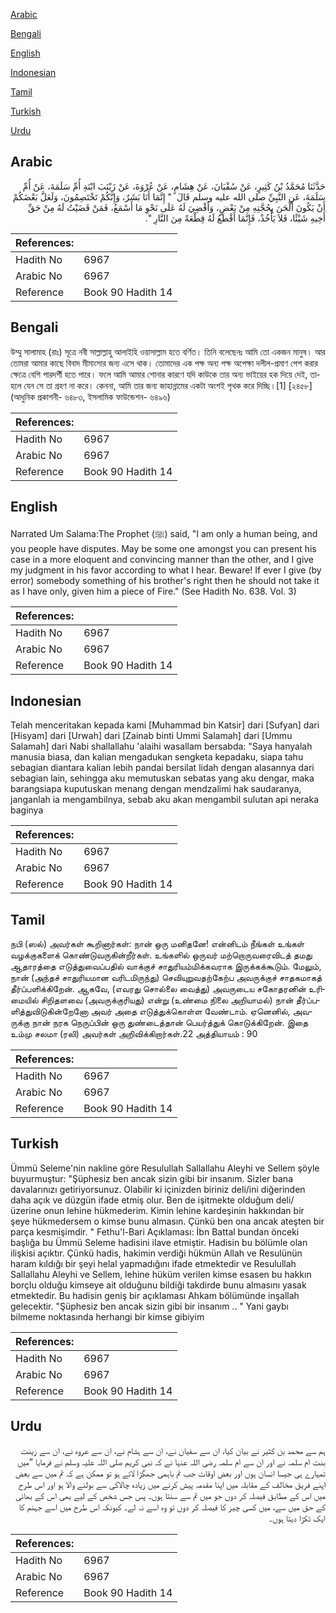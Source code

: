 [Arabic](#arabic)

[Bengali](#bengali)

[English](#english)

[Indonesian](#indonesian)

[Tamil](#tamil)

[Turkish](#turkish)

[Urdu](#urdu)

## Arabic


<div dir="rtl" lang="ar" style={{fontSize:'larger',backgroundColor:'#f8f9fa',padding:20}}>
حَدَّثَنَا مُحَمَّدُ بْنُ كَثِيرٍ، عَنْ سُفْيَانَ، عَنْ هِشَامٍ، عَنْ عُرْوَةَ، عَنْ زَيْنَبَ ابْنَةِ أُمِّ سَلَمَةَ، عَنْ أُمِّ سَلَمَةَ، عَنِ النَّبِيِّ صلى الله عليه وسلم قَالَ ‏ "‏ إِنَّمَا أَنَا بَشَرٌ، وَإِنَّكُمْ تَخْتَصِمُونَ، وَلَعَلَّ بَعْضَكُمْ أَنْ يَكُونَ أَلْحَنَ بِحُجَّتِهِ مِنْ بَعْضٍ، وَأَقْضِيَ لَهُ عَلَى نَحْوِ مَا أَسْمَعُ، فَمَنْ قَضَيْتُ لَهُ مِنْ حَقِّ أَخِيهِ شَيْئًا، فَلاَ يَأْخُذْ، فَإِنَّمَا أَقْطَعُ لَهُ قِطْعَةً مِنَ النَّارِ ‏"‏‏.‏
</div>
<div style={{backgroundColor:'#f8f9fa',padding:20, marginBottom: 10}}><table> <thead> <tr> <th>References:</th> <th></th> </tr> </thead> <tbody><tr><td>Hadith No</td><td>6967</td></tr><tr><td>Arabic No</td><td>6967</td></tr><tr><td>Reference</td><td>Book 90 Hadith 14</td></tr></tbody></table></div>

## Bengali


<div dir="ltr" lang="bn" style={{fontSize:'larger',backgroundColor:'#f8f9fa',padding:20}}>
উম্মু সালামাহ (রাঃ) সূত্রে নবী সাল্লাল্লাহু আলাইহি ওয়াসাল্লাম হতে বর্ণিত। তিনি বলেছেনঃ আমি তো একজন মানুষ। আর তোমরা আমার কাছে বিবাদ মীমাংসার জন্য এসে থাক। তোমাদের এক পক্ষ অন্য পক্ষ অপেক্ষা দলীল-প্রমাণ পেশ করার ক্ষেত্রে বেশি পারদর্শী হতে পারে। ফলে আমি আমার শোনার কারণে যদি কাউকে তার অন্য ভাইয়ের হক দিয়ে দেই, তাহলে যেন সে তা গ্রহণ না করে। কেননা, আমি তার জন্য জাহান্নামের একটা অংশই পৃথক করে দিচ্ছি।[1] [২৪৫৮] (আধুনিক প্রকাশনী- ৬৪৮৩, ইসলামিক ফাউন্ডেশন- ৬৪৯৬)
</div>
<div style={{backgroundColor:'#f8f9fa',padding:20, marginBottom: 10}}><table> <thead> <tr> <th>References:</th> <th></th> </tr> </thead> <tbody><tr><td>Hadith No</td><td>6967</td></tr><tr><td>Arabic No</td><td>6967</td></tr><tr><td>Reference</td><td>Book 90 Hadith 14</td></tr></tbody></table></div>

## English


<div dir="ltr" lang="en" style={{fontSize:'larger',backgroundColor:'#f8f9fa',padding:20}}>
Narrated Um Salama:The Prophet (ﷺ) said, "I am only a human being, and you people have disputes. May be some one amongst you can present his case in a more eloquent and convincing manner than the other, and I give my judgment in his favor according to what I hear. Beware! If ever I give (by error) somebody something of his brother's right then he should not take it as I have only, given him a piece of Fire." (See Hadith No. 638. Vol. 3)
</div>
<div style={{backgroundColor:'#f8f9fa',padding:20, marginBottom: 10}}><table> <thead> <tr> <th>References:</th> <th></th> </tr> </thead> <tbody><tr><td>Hadith No</td><td>6967</td></tr><tr><td>Arabic No</td><td>6967</td></tr><tr><td>Reference</td><td>Book 90 Hadith 14</td></tr></tbody></table></div>

## Indonesian


<div dir="ltr" lang="id" style={{fontSize:'larger',backgroundColor:'#f8f9fa',padding:20}}>
Telah menceritakan kepada kami [Muhammad bin Katsir] dari [Sufyan] dari [Hisyam] dari [Urwah] dari [Zainab binti Ummi Salamah] dari [Ummu Salamah] dari Nabi shallallahu 'alaihi wasallam bersabda: "Saya hanyalah manusia biasa, dan kalian mengadukan sengketa kepadaku, siapa tahu sebagian diantara kalian lebih pandai bersilat lidah dengan alasannya dari sebagian lain, sehingga aku memutuskan sebatas yang aku dengar, maka barangsiapa kuputuskan menang dengan mendzalimi hak saudaranya, janganlah ia mengambilnya, sebab aku akan mengambil sulutan api neraka baginya
</div>
<div style={{backgroundColor:'#f8f9fa',padding:20, marginBottom: 10}}><table> <thead> <tr> <th>References:</th> <th></th> </tr> </thead> <tbody><tr><td>Hadith No</td><td>6967</td></tr><tr><td>Arabic No</td><td>6967</td></tr><tr><td>Reference</td><td>Book 90 Hadith 14</td></tr></tbody></table></div>

## Tamil


<div dir="ltr" lang="ta" style={{fontSize:'larger',backgroundColor:'#f8f9fa',padding:20}}>
நபி (ஸல்) அவர்கள் கூறினார்கள்: நான் ஒரு மனிதனே! என்னிடம் நீங்கள் உங்கள் வழக்குகளைக் கொண்டுவருகின்றீர்கள். உங்களில் ஒருவர் மற்றொருவரைவிடத் தமது ஆதாரத்தை எடுத்துவைப்பதில் வாக்குச் சாதுரியம்மிக்கவராக இருக்கக்கூடும். மேலும், நான் (அந்தச் சாதுரியமான வரிடமிருந்து) செவியுறுவதற்கேற்ப அவருக்குச் சாதகமாகத் தீர்ப்பளிக்கிறேன். ஆகவே, (எவரது சொல்லை வைத்து) அவருடைய சகோதரனின் உரிமையில் சிறிதளவை (அவருக்குரியது) என்று (உண்மை நிலை அறியாமல்) நான் தீர்ப்பளித்துவிடுகின்றேனோ அவர் அதை எடுத்துக்கொள்ள வேண்டாம். ஏனெனில், அவருக்கு நான் நரக நெருப்பின் ஒரு துண்டைத்தான் பெயர்த்துக் கொடுக்கிறேன். இதை உம்மு சலமா (ரலி) அவர்கள் அறிவிக்கிறார்கள்.22 அத்தியாயம் : 90
</div>
<div style={{backgroundColor:'#f8f9fa',padding:20, marginBottom: 10}}><table> <thead> <tr> <th>References:</th> <th></th> </tr> </thead> <tbody><tr><td>Hadith No</td><td>6967</td></tr><tr><td>Arabic No</td><td>6967</td></tr><tr><td>Reference</td><td>Book 90 Hadith 14</td></tr></tbody></table></div>

## Turkish


<div dir="ltr" lang="tr" style={{fontSize:'larger',backgroundColor:'#f8f9fa',padding:20}}>
Ümmü Seleme'nin nakline göre Resulullah Sallallahu Aleyhi ve Sellem şöyle buyurmuştur: "Şüphesiz ben ancak sizin gibi bir insanım. Sizler bana davalarınızı getiriyorsunuz. Olabilir ki içinizden biriniz deli/ini diğerinden daha açık ve düzgün ifade etmiş olur. Ben de işitmekte olduğum deli/ üzerine onun lehine hükmederim. Kimin lehine kardeşinin hakkından bir şeye hükmedersem o kimse bunu almasın. Çünkü ben ona ancak ateşten bir parça kesmişimdir. " Fethu'l-Bari Açıklaması: İbn Battal bundan önceki başlığa bu Ümmü Seleme hadisini ilave etmiştir. Hadisin bu bölümle olan ilişkisi açıktır. Çünkü hadis, hakimin verdiği hükmün Allah ve Resulünün haram kıldığı bir şeyi helal yapmadığını ifade etmektedir ve Resulullah Sallallahu Aleyhi ve Sellem, lehine hüküm verilen kimse esasen bu hakkın borçlu olduğu kimseye ait olduğunu bildiği takdirde bunu almasını yasak etmektedir. Bu hadisin geniş bir açıklaması Ahkam bölümünde inşallah gelecektir. "Şüphesiz ben ancak sizin gibi bir insanım .. " Yani gaybı bilmeme noktasında herhangi bir kimse gibiyim
</div>
<div style={{backgroundColor:'#f8f9fa',padding:20, marginBottom: 10}}><table> <thead> <tr> <th>References:</th> <th></th> </tr> </thead> <tbody><tr><td>Hadith No</td><td>6967</td></tr><tr><td>Arabic No</td><td>6967</td></tr><tr><td>Reference</td><td>Book 90 Hadith 14</td></tr></tbody></table></div>

## Urdu


<div dir="rtl" lang="ur" style={{fontSize:'larger',backgroundColor:'#f8f9fa',padding:20}}>
ہم سے محمد بن کثیر نے بیان کیا، ان سے سفیان نے، ان سے ہشام نے، ان سے عروہ نے، ان سے زینت بنت ام سلمہ نے اور ان سے ام سلمہ رضی اللہ عنہا نے کہ نبی کریم صلی اللہ علیہ وسلم نے فرمایا ”میں تمہارے ہی جیسا انسان ہوں اور بعض اوقات جب تم باہمی جھگڑا لاتے ہو تو ممکن ہے کہ تم میں سے بعض اپنے فریق مخالف کے مقابلہ میں اپنا مقدمہ پیش کرنے میں زیادہ چالاکی سے بولنے والا ہو اور اس طرح میں اس کے مطابق فیصلہ کر دوں جو میں تم سے سنتا ہوں۔ پس جس شخص کے لیے بھی اس کے بھائی کے حق میں سے، میں کسی چیز کا فیصلہ کر دوں تو وہ اسے نہ لے۔ کیونکہ اس طرح میں اسے جہنم کا ایک ٹکڑا دیتا ہوں۔
</div>
<div style={{backgroundColor:'#f8f9fa',padding:20, marginBottom: 10}}><table> <thead> <tr> <th>References:</th> <th></th> </tr> </thead> <tbody><tr><td>Hadith No</td><td>6967</td></tr><tr><td>Arabic No</td><td>6967</td></tr><tr><td>Reference</td><td>Book 90 Hadith 14</td></tr></tbody></table></div>